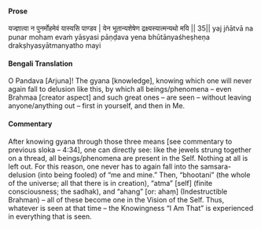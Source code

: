 #### Prose 

यज्ज्ञात्वा न पुनर्मोहमेवं यास्यसि पाण्डव |
येन भूतान्यशेषेण द्रक्ष्यस्यात्मन्यथो मयि || 35||
yaj jñātvā na punar moham evaṁ yāsyasi pāṇḍava
yena bhūtānyaśheṣheṇa drakṣhyasyātmanyatho mayi

 #### Bengali Translation 

O Pandava [Arjuna]! The gyana [knowledge], knowing which one will never again fall to delusion like this, by which all beings/phenomena – even Brahmaa [creator aspect] and such great ones – are seen – without leaving anyone/anything out – first in yourself, and then in Me. 

 #### Commentary 

After knowing gyana through those three means [see commentary to previous sloka – 4:34], one can directly see: like the jewels strung together on a thread, all beings/phenomena are present in the Self. Nothing at all is left out. For this reason, one never has to again fall into the samsara-delusion (into being fooled) of “me and mine.” Then, “bhootani” (the whole of the universe; all that there is in creation), “atma” [self] (finite consciousness; the sadhak), and “ahang” [or: ahaṃ] (Indestructible Brahman) – all of these become one in the Vision of the Self. Thus, whatever is seen at that time – the Knowingness “I Am That” is experienced in everything that is seen. 